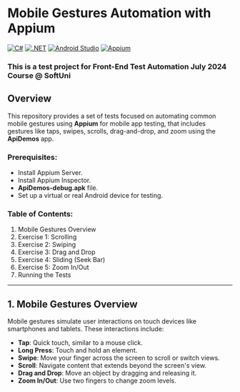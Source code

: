 # Mobile Gestures Automation with Appium
[![C#](https://img.shields.io/badge/Made%20with-C%23-239120.svg)](https://learn.microsoft.com/en-us/dotnet/csharp/)
[![.NET](https://img.shields.io/badge/.NET-5C2D91.svg)](https://dotnet.microsoft.com/)
[![Android Studio](https://img.shields.io/badge/Built%20with-Android%20Studio-3DDC84.svg)](https://developer.android.com/studio)
[![Appium](https://img.shields.io/badge/tested%20with-Appium-41BDF5.svg)](https://appium.io/)

### This is a test project for Front-End Test Automation July 2024 Course @ SoftUni

## Overview
This repository provides a set of tests focused on automating common mobile gestures using **Appium** for mobile app testing, that includes gestures like taps, swipes, scrolls, drag-and-drop, and zoom using the **ApiDemos** app.

### Prerequisites:
- Install Appium Server.
- Install Appium Inspector.
- **ApiDemos-debug.apk** file.
- Set up a virtual or real Android device for testing.

### Table of Contents:
1. Mobile Gestures Overview
2. Exercise 1: Scrolling
3. Exercise 2: Swiping
4. Exercise 3: Drag and Drop
5. Exercise 4: Sliding (Seek Bar)
6. Exercise 5: Zoom In/Out
7. Running the Tests

---

## 1. Mobile Gestures Overview

Mobile gestures simulate user interactions on touch devices like smartphones and tablets. These interactions include:
- **Tap**: Quick touch, similar to a mouse click.
- **Long Press**: Touch and hold an element.
- **Swipe**: Move your finger across the screen to scroll or switch views.
- **Scroll**: Navigate content that extends beyond the screen's view.
- **Drag and Drop**: Move an object by dragging and releasing it.
- **Zoom In/Out**: Use two fingers to change zoom levels.
